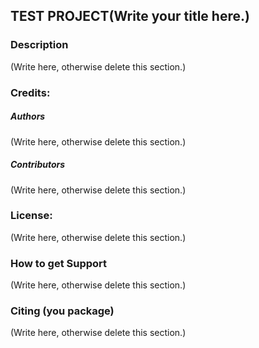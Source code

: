 
## TEST PROJECT(Write your title here.)

### Description
(Write here, otherwise delete this section.)

### Credits:
##### Authors
(Write here, otherwise delete this section.)

##### Contributors
(Write here, otherwise delete this section.)

### License:
(Write here, otherwise delete this section.)

### How to get Support
(Write here, otherwise delete this section.)

### Citing (you package)
(Write here, otherwise delete this section.)
